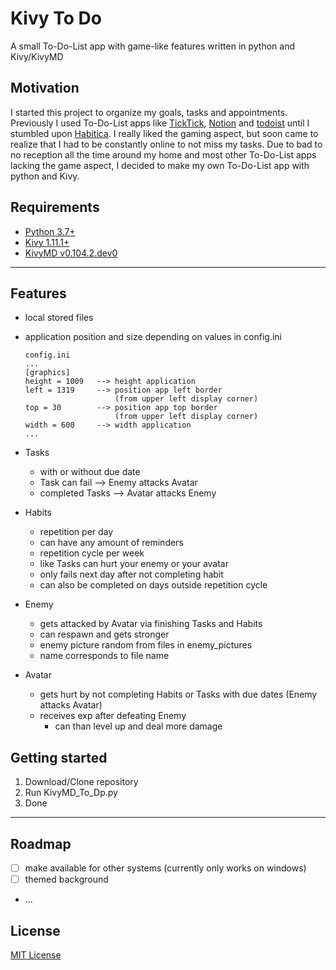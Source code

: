 # Kivy To Do
A small To-Do-List app with game-like features written in python and Kivy/KivyMD

## Motivation
I started this project to organize my goals, tasks and appointments.
Previously I used To-Do-List apps like [TickTick](https://www.ticktick.com/), [Notion](https://www.notion.so/) and [todoist](https://todoist.com/home) until I stumbled upon [Habitica](https://habitica.com/static/home).
I really liked the gaming aspect, but soon came to realize that I had to be constantly online to not miss my tasks.
Due to bad to no reception all the time around my home and most other To-Do-List apps lacking the game aspect, I decided to make my own To-Do-List app with python and Kivy.


## Requirements
- [Python 3.7+](https://www.python.org/downloads/)
- [Kivy 1.11.1+](https://kivy.org/doc/stable/gettingstarted/installation.html)
- [KivyMD v0.104.2.dev0](https://kivymd.readthedocs.io/en/0.104.1/getting-started.html)

---

## Features
- local stored files
- application position and size depending on values in config.ini
    ```
    config.ini
    ...
    [graphics]
    height = 1009   --> height application
    left = 1319     --> position app left border
                        (from upper left display corner)
    top = 30        --> position app top border
                        (from upper left display corner)
    width = 600     --> width application
    ...
    ```


- Tasks 
    - with or without due date
    - Task can fail --> Enemy attacks Avatar
    - completed Tasks --> Avatar attacks Enemy

- Habits
    - repetition per day
    - can have any amount of reminders
    - repetition cycle per week
    - like Tasks can hurt your enemy or your avatar
    - only fails next day after not completing habit
    - can also be completed on days outside repetition cycle

- Enemy
    - gets attacked by Avatar via finishing Tasks and Habits
    - can respawn and gets stronger
    - enemy picture random from files in enemy_pictures
    - name corresponds to file name
- Avatar
    - gets hurt by not completing Habits or Tasks with due dates (Enemy attacks Avatar)
    - receives exp after defeating Enemy
        - can than level up and deal more damage


## Getting started
1. Download/Clone repository
2. Run KivyMD_To_Dp.py
3. Done

---

## Roadmap
- [ ] make available for other systems (currently only works on windows)
- [ ] themed background
- ...

## License
[MIT License](LICENSE)
